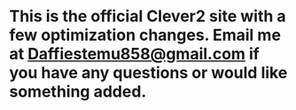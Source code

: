 # This is the official Clever2 site with a few optimization changes. Email me at Daffiestemu858@gmail.com if you have any questions or would like something added.
